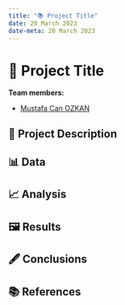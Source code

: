 ```yaml
---
title: "📚 Project Title"
date: 20 March 2023
date-meta: 20 March 2023
---
```


# 🤖 Project Title

**Team members:** 

- [Mustafa Can OZKAN]()


## 📝 Project Description

## 📊 Data

## 📈 Analysis

## 🖼️ Results

## 🖋️ Conclusions

## 📚 References